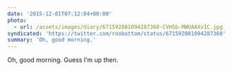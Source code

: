 ```yaml
---
date: '2015-12-01T07:12:04+00:00'
photo:
  - url: /assets/images/diary/671592081094287360-CVH5b-MWUAAXvIC.jpg
syndicated: 'https://twitter.com/roobottom/status/671592081094287360'
summary: 'Oh, good morning.'
---
```

Oh, good morning. Guess I’m up then. 
